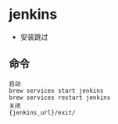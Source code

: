 # jenkins

- 安装跳过



## 命令

```shell
启动
brew services start jenkins
brew services restart jenkins
关闭
{jenkins_url}/exit/


```


